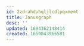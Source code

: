 ```yaml
---
id: 2zdrahduhqljlcdlpqxmemt
title: Janusgraph
desc: ''
updated: 1694362148414
created: 1650043966501
---
```

